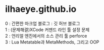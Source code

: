 # ilhaeye.github.io

0 : 간편한 마크업 블로그 : 깃 허브 블로그  
1 : (문제해결)XCode 커맨드 라인 툴 설정 문제  
2 : 언리얼 엔진에서의 소스 관리 툴 perforce  
3 : Lua Metatable과 MetaMethods, 그리고 OOP  

